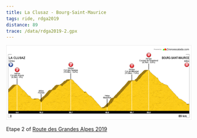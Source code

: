 ```yaml
---
title: La Clusaz - Bourg-Saint-Maurice
tags: ride, rdga2019
distance: 89
trace: /data/rdga2019-2.gpx
---
```


![Elevation profile](/images/rdga/etape-2.png)

Etape 2 of [Route des Grandes Alpes 2019]({filename}2019-08-03-Lausanne-Nice.md)

